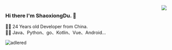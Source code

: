 <img align="right" src="https://github-readme-stats.vercel.app/api?cache_seconds=1800&username=shaoxiongdu&hide_border=false&show_icons=true&width=450&include_all_commits=true&count_private=true&theme=buefy&line_hight=20" />

### Hi there I'm ShaoxiongDu. 👋

👨‍🎓 24 Years old Developer from China.  
👨‍💻 Java、Python、go、Kotlin、Vue、Android...

![adlered](https://count.getloli.com/get/@shaoxiongdu)
